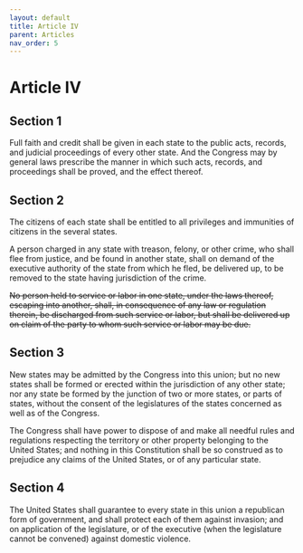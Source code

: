 ```yaml
---
layout: default
title: Article IV
parent: Articles
nav_order: 5
---
```


# Article IV

## Section 1

Full faith and credit shall be given in each state to the public acts, records, and judicial proceedings of every other state. And the Congress may by general laws prescribe the manner in which such acts, records, and proceedings shall be proved, and the effect thereof.

## Section 2

The citizens of each state shall be entitled to all privileges and immunities of citizens in the several states.

A person charged in any state with treason, felony, or other crime, who shall flee from justice, and be found in another state, shall on demand of the executive authority of the state from which he fled, be delivered up, to be removed to the state having jurisdiction of the crime.

~~No person held to service or labor in one state, under the laws thereof, escaping into another, shall, in consequence of any law or regulation therein, be discharged from such service or labor, but shall be delivered up on claim of the party to whom such service or labor may be due.~~

## Section 3

New states may be admitted by the Congress into this union; but no new states shall be formed or erected within the jurisdiction of any other state; nor any state be formed by the junction of two or more states, or parts of states, without the consent of the legislatures of the states concerned as well as of the Congress.

The Congress shall have power to dispose of and make all needful rules and regulations respecting the territory or other property belonging to the United States; and nothing in this Constitution shall be so construed as to prejudice any claims of the United States, or of any particular state.

## Section 4

The United States shall guarantee to every state in this union a republican form of government, and shall protect each of them against invasion; and on application of the legislature, or of the executive (when the legislature cannot be convened) against domestic violence.
